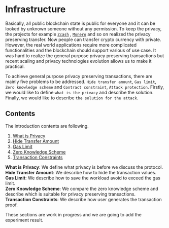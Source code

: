 # Infrastructure

Basically, all public blockchain state is public for everyone and it can be looked by unknown someone without any permission. To keep the privacy, the projects for example [`Zcash`](https://z.cash/) , [`Monero`](https://www.getmonero.org/) and so on realized the privacy preserving transfer. Now people can transfer crypto currency with private. However, the real world applications require more complicated functionalities and the blockchain should support various of use case. It was hard to realize the general purpose privacy preserving transactions but recent scaling and privacy technologies evolution allows us to make it practical.

To achieve general purpose privacy preserving transactions, there are mainly five problems to be addressed. `Hide transfer amount`, `Gas limit`, `Zero knowledge scheme` and `Contract constraint`, `Attack protection`. Firstly, we would like to define `what is the privacy` and describe the solution. Finally, we would like to describe `the solution for the attack`.

## Contents

The introduction contents are following.

1. [What is Privacy](3_1_what_is_privacy.md)
2. [Hide Transfer Amount](3_2_hide_transfer_amount.md)
3. [Gas Limit](3_3_gas_limit.md)
4. [Zero Knowledge Scheme](3_4_zero_knowledge_scheme.md)
5. [Transaction Constraints](3_5_transaction_constraints.md)

**What is Privacy**: We define what privacy is before we discuss the protocol.  
**Hide Transfer Amount**: We describe how to hide the transaction values.  
**Gas Limit**: We describe how to save the workload avoid to exceed the gas limit.  
**Zero Knowledge Scheme**: We compare the zero knowledge scheme and describe which is suitable for privacy preserving transactions.  
**Transaction Constraints**: We describe how user generates the transaction proof.

These sections are work in progress and we are going to add the experiment result.
